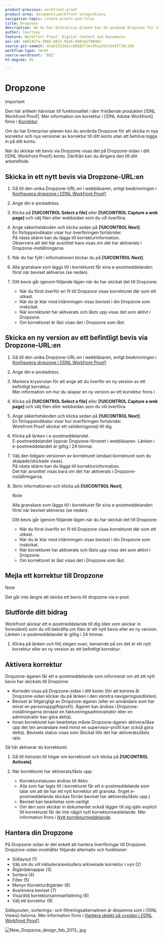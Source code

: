 ```yaml
---
product-previous: workfront-proof
product-area: documents;workfront-integrations
navigation-topic: create-proofs-and-files
title: Dropzone
description: Om du har Enterprise-planen kan du använda Dropzone för att skicka in nya korrektur och nya versioner av korrektur till ditt konto utan att behöva logga in på ditt konto.
author: Courtney
feature: Workfront Proof, Digital Content and Documents
exl-id: e66142fa-3b0d-4821-9aa5-040c62f00d62
source-git-commit: 41ab1312d2ccb8b8271bc851a35e31e9ff18c16b
workflow-type: tm+mt
source-wordcount: '932'
ht-degree: 0%

---
```


# Dropzone

>[!IMPORTANT]
>
>Den här artikeln hänvisar till funktionalitet i den fristående produkten [!DNL Workfront Proof]. Mer information om korrektur i [!DNL Adobe Workfront] finns i [Korrektur](../../../review-and-approve-work/proofing/proofing.md).

Om du har Enterprise-planen kan du använda Dropzone för att skicka in nya korrektur och nya versioner av korrektur till ditt konto utan att behöva logga in på ditt konto.

När du skickar ett bevis via Dropzone visas det på Dropzone-sidan i ditt [!DNL Workfront Proof]-konto. Därifrån kan du dirigera den till ditt arbetsflöde.

## Skicka in ett nytt bevis via Dropzone-URL:en

1. Gå till den unika Dropzone-URL:en i webbläsaren, enligt beskrivningen i [Konfigurera dropzone i [!DNL Workfront Proof]](../../../workfront-proof/wp-acct-admin/account-settings/configure-dropzone-in-wp.md)
1. Ange din e-postadress.
1. Klicka på **[!UICONTROL Select a file]** eller **[!UICONTROL Capture a web page]** och välj filen eller webbsidan som du vill överföra.

1. Ange säkerhetskoden och klicka sedan på **[!UICONTROL Next]**.\
   En förloppsindikator visar hur överföringen fortskrider.\
   På nästa skärm kan du lägga till korrekturinformation.\
   Observera att det här avsnittet bara visas om det har aktiverats i Dropzone-inställningarna.

1. När du har fyllt i informationen klickar du på **[!UICONTROL Next]**.
1. Alla granskare som läggs till i korrekturet får sina e-postmeddelanden först när beviset aktiveras (se nedan).
1. Ditt bevis går igenom följande lägen när du har skickat det till Dropzone:

   * När du först överför en fil till Dropzone visas korrekturet där som ett utkast.
   * När du är klar med inlämningen visas beviset i din Dropzone som inskickat.
   * När korrekturet har aktiverats och låsts upp visas det som aktivt i Dropzone.
   * Om korrekturet är låst visas det i Dropzone som låst.

## Skicka en ny version av ett befintligt bevis via Dropzone-URL:en

1. Gå till den unika Dropzone-URL:en i webbläsaren, enligt beskrivningen i [Konfigurera dropzone i [!DNL Workfront Proof]](../../../workfront-proof/wp-acct-admin/account-settings/configure-dropzone-in-wp.md)
1. Ange din e-postadress.
1. Markera kryssrutan för att ange att du överför en ny version av ett befintligt korrektur.\
   Mer information om hur du skapar en ny version av ett korrektur finns i .
1. Klicka på **[!UICONTROL Select a file]** eller **[!UICONTROL Capture a web page]** och välj filen eller webbsidan som du vill överföra.

1. Ange säkerhetskoden och klicka sedan på **[!UICONTROL Next]**.\
   En förloppsindikator visar hur överföringen fortskrider.\
   Workfront Proof skickar ett valideringsmejl till dig.

1. Klicka på länken i e-postmeddelandet.\
   E-postmeddelandet öppnar Dropzone-fönstret i webbläsaren. Länken i e-postmeddelandet är giltig i 24 timmar.
1. Välj den tidigare versionen av korrekturet (endast korrekturet som du skapade/skickade visas).\
   På nästa skärm kan du lägga till korrekturinformation.\
   Det här avsnittet visas bara om det har aktiverats i Dropzone-inställningarna.

1. Skriv informationen och klicka på **[!UICONTROL Next]**.

   >[!NOTE]
   >
   >Alla granskare som läggs till i korrekturet får sina e-postmeddelanden först när beviset aktiveras (se nedan).

   Ditt bevis går igenom följande lägen när du har skickat det till Dropzone:

   * När du först överför en fil till Dropzone visas korrekturet där som ett utkast.
   * När du är klar med inlämningen visas beviset i din Dropzone som inskickat.
   * När korrekturet har aktiverats och låsts upp visas det som aktivt i Dropzone.
   * Om korrekturet är låst visas det i Dropzone som låst.

## Mejla ett korrektur till Dropzone

>[!NOTE]
>
>Det går inte längre att skicka ett bevis till dropzone via e-post.


## Slutförde ditt bidrag

Workfront skickar ett e-postmeddelande till dig (den som skickar in formuläret) som du vill bekräfta om filen är ett nytt bevis eller en ny version. Länken i e-postmeddelandet är giltig i 24 timmar.

1. Klicka på länken och följ stegen ovan, beroende på om det är ett nytt korrektur eller en ny version av ett befintligt korrektur.

## Aktivera korrektur

Dropzone-ägaren får ett e-postmeddelande som informerar om att ett nytt bevis har skickats till Dropzone:

* Korredet visas på Dropzone-sidan i ditt konto (för att komma åt Dropzone-sidan klickar du på länken i den vänstra navigeringssidlisten).
* Beviset är tillgängligt av Dropzone-ägaren (eller en användare som har minst en personuppgiftsprofil). Ägaren kan ändras i Dropzone-inställningarna (endast en faktureringsadministratör eller en administratör kan göra detta).
* Innan korrekturet kan bearbetas måste Dropzone-ägaren aktivera/låsa upp det (en användare med minst en supervisor-profil kan också göra detta). Bevisets status visas som Skickat tills det har aktiverats/låsts upp.

Så här aktiverar du korrekturet:

1. Gå till listrutan till höger om korrekturet och klicka på **[!UICONTROL Activate]**.
1. När korrekturet har aktiverats/låsts upp:

   * Korrekturstatusen ändras till Aktiv.
   * Alla som har lagts till i korrekturet får ett e-postmeddelande som talar om att de har ett nytt korrektur att granska. (Inget e-postmeddelande skickas förrän beviset har aktiverats/låsts upp.)
   * Beviset kan bearbetas som vanligt
   * Om den som skickar in dokumentet också lägger till sig själv explicit till korrekturet får de inte något nytt korrekturmeddelande. Mer information finns i [Nytt korrekturmeddelande](../../../workfront-proof/wp-emailsntfctns/proof-notifications-and-reminders/new-proof-email.md).

## Hantera din Dropzone

På Dropzone-sidan är det enkelt att hantera överföringar till Dropzone. Dropzone-sidan innehåller följande alternativ och funktioner:

* Sidlayout (1)
* Välj om du vill inkludera/exkludera arkiverade korrektur i vyn (2)
* Åtgärdsknappar (3)
* Sortera (4)
* Filter (5)
* Menyn Korrekturåtgärder (6)
* Avarkivera beviset (7)
* Visa/dölj korrektursammanfattning (8)
* Välj ett korrektur (9)

Sidlayouten, sorterings- och filtreringsalternativen är desamma som i [!DNL Views]-listorna. Mer information finns i [Hantera objekt på vysidan i [!DNL Workfront Proof]](../../../workfront-proof/wp-work-proofsfiles/manage-your-work/manage-items-on-views-page.md).

![New_Dropzone_design_feb_2013_.jpg](assets/new-dropzone-design--feb-2013--350x224.jpg)
